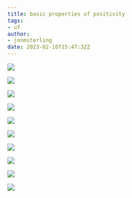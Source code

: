 ```yaml
---
title: basic properties of positivity
tags: 
- uf
author:
- jonmsterling
date: 2023-02-16T15:47:32Z
---
```


![](jms-001M)

![](jms-002H)

![](jms-0029)

![](jms-001O)

![](jms-001P)

![](jms-0028)

![](jms-001N)

![](jms-002T)

![](jms-002X)

![](jms-002O)
